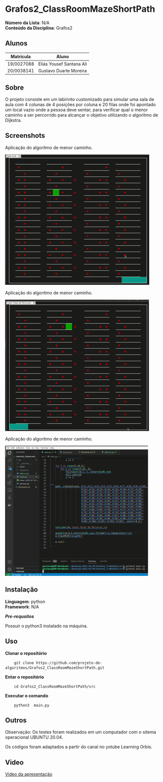 # Grafos2_ClassRoomMazeShortPath

**Número da Lista**: N/A<br>
**Conteúdo da Disciplina**: Grafos2<br>

## Alunos
|Matrícula | Aluno |
| -- | -- |
| 19/0027088 |  Eliás Yousef Santana Ali |
| 20/0038141  | Gustavo Duarte Moreira |

## Sobre 
O projeto consiste em um labirinto customizado para simular uma sala de aula com 4 colunas de 4 posições por coluna e 20 filas onde foi apontado um local vazio onde a pessoa deve sentar, para verificar qual o menor caminho a ser percorrido para alcançar o objetivo utilizando o algoritmo de Dijkstra. 

## Screenshots

Aplicação do algoritmo de menor caminho.

![Busca 1 com Dijkstra](img/dijkstra1.gif)

Aplicação do algoritmo de menor caminho.

![Busca 2 com Dijkstra](img/dijkstra2.gif)

Aplicação do algoritmo de menor caminho.

![Busca 3 com Dijkstra](img/dijkstra3.gif)

## Instalação 
**Linguagem**: python<br>
**Framework**: N/A<br>

***Pre-requsitos***

Possuir o python3 instalado na máquina.



## Uso 
**Clonar o repositório**
```
    git clone https://github.com/projeto-de-algoritmos/Grafos2_ClassRoomMazeShortPath.git
```
**Entar o repositório**
```
    cd Grafos2_ClassRoomMazeShortPath/src
```
**Executar o comando**
```
    python3  main.py
```
## Outros 
Observação: Os testes foram realizados em um computador com o sitema operacional UBUNTU 20.04.

Os códigos foram adaptados a partir do canal no yotube Learning Orbis.


## Video

[Video da apresentação](video/ClassRoomMaze.mp4)





